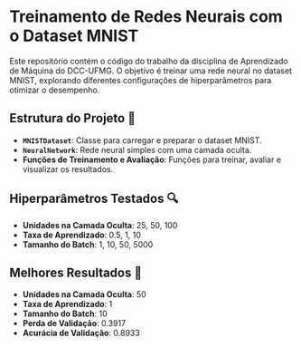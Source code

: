 # Treinamento de Redes Neurais com o Dataset MNIST 

Este repositório contém o código do trabalho da disciplina de Aprendizado de Máquina do DCC-UFMG. O objetivo é treinar uma rede neural no dataset MNIST, explorando diferentes configurações de hiperparâmetros para otimizar o desempenho.

## Estrutura do Projeto 📁

- **`MNISTDataset`**: Classe para carregar e preparar o dataset MNIST.
- **`NeuralNetwork`**: Rede neural simples com uma camada oculta.
- **Funções de Treinamento e Avaliação**: Funções para treinar, avaliar e visualizar os resultados.

## Hiperparâmetros Testados 🔍

- **Unidades na Camada Oculta**: 25, 50, 100
- **Taxa de Aprendizado**: 0.5, 1, 10
- **Tamanho do Batch**: 1, 10, 50, 5000

## Melhores Resultados 🏅

- **Unidades na Camada Oculta**: 50
- **Taxa de Aprendizado**: 1
- **Tamanho do Batch**: 10
- **Perda de Validação**: 0.3917
- **Acurácia de Validação**: 0.8933
